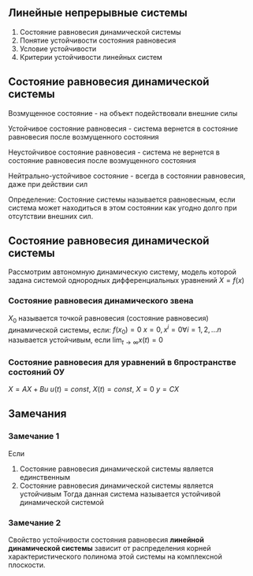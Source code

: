## Линейные непрерывные системы

1. Состояние равновесия динамической системы 
2. Понятие устойчивости состояния равновесия 
3. Условие устойчивости 
4. Критерии устойчивости линейных систем

## Состояние равновесия динамической системы

Возмущенное состояние - на объект подействовали внешние силы

Устойчивое состояние равновесия - система вернется в состояние равновесия после возмущенного состояния

Неустойчивое состояние равновесия - система не вернется в состояние равновесия после возмущенного состояния

Нейтрально-устойчивое состояние - всегда в состоянии равновесия, даже при действии сил

Определение: Состояние системы называется равновесным, если система может находиться в этом состоянии как угодно долго при отсутствии внешних сил.

## Состояние равновесия динамической системы

Рассмотрим автономную динамическую систему, модель которой задана системой однородных дифференциальных уравнений
$X = f(x)$ 

### Состояние равновесия динамического звена

$X_0$ называется точкой равновесия (состояние равновесия) динамической системы, если:
$f(x_0) = 0$
$x = 0, x^{i} = 0 \forall i = 1,2,...n$ называется устойчивым, если $\lim_{t \to \infty}x(t) = 0$

### Состояние равновесия для уравнений в 6пространстве состояний ОУ

$X=AX+Bu$ $u(t) = const$, $X(t) = const$, $X = 0$ 
$y=CX$

## Замечания

### Замечание 1
Если 
1. Состояние равновесия динамической системы является единственным 
2. Состояние равновесия динамической системы является устойчивым 
Тогда данная система называется устойчивой динамической системой

### Замечание 2
Свойство устойчивости состояния равновесия **линейной динамической системы** зависит от распределения корней характеристического полинома этой системы на комплексной плоскости.


